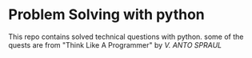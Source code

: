 # Problem Solving with python
This repo contains solved technical questions with python. some of the quests are from "Think Like A Programmer" by <cite>V. ANTO SPRAUL</cite>
 
